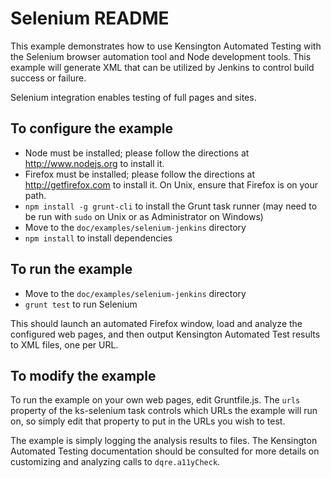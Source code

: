 # Selenium README #

This example demonstrates how to use Kensington Automated Testing with the
Selenium browser automation tool and Node development tools.  This example will generate XML that can
be utilized by Jenkins to control build success or failure.

Selenium integration enables testing of full pages and sites.

## To configure the example ##

* Node must be installed; please follow the directions at http://www.nodejs.org
  to install it.
* Firefox must be installed; please follow the directions at http://getfirefox.com
  to install it. On Unix, ensure that Firefox is on your path.
* `npm install -g grunt-cli` to install the Grunt task runner (may need to be
  run with `sudo` on Unix or as Administrator on Windows)
* Move to the `doc/examples/selenium-jenkins` directory
* `npm install` to install dependencies

## To run the example ##

* Move to the `doc/examples/selenium-jenkins` directory
* `grunt test` to run Selenium

This should launch an automated Firefox window, load and analyze the
configured web pages, and then output Kensington Automated Test results to XML
files, one per URL.

## To modify the example ##

To run the example on your own web pages, edit Gruntfile.js. The `urls`
property of the ks-selenium task controls which URLs the example will run on,
so simply edit that property to put in the URLs you wish to test. 

The example is simply logging the analysis results to files.  The Kensington
Automated Testing documentation should be consulted for more details on
customizing and analyzing calls to `dqre.a11yCheck`.

